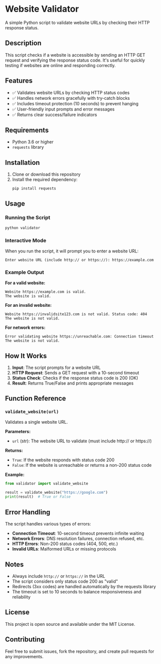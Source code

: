 # Website Validator

A simple Python script to validate website URLs by checking their HTTP response status.

## Description

This script checks if a website is accessible by sending an HTTP GET request and verifying the response status code. It's useful for quickly testing if websites are online and responding correctly.

## Features

- ✅ Validates website URLs by checking HTTP status codes
- ✅ Handles network errors gracefully with try-catch blocks
- ✅ Includes timeout protection (10 seconds) to prevent hanging
- ✅ User-friendly input prompts and error messages
- ✅ Returns clear success/failure indicators

## Requirements

- Python 3.6 or higher
- `requests` library

## Installation

1. Clone or download this repository
2. Install the required dependency:
   ```bash
   pip install requests
   ```

## Usage

### Running the Script

```bash
python validator
```

### Interactive Mode

When you run the script, it will prompt you to enter a website URL:

```
Enter website URL (include http:// or https://): https://example.com
```

### Example Output

**For a valid website:**
```
Website https://example.com is valid.
The website is valid.
```

**For an invalid website:**
```
Website https://invalidsite123.com is not valid. Status code: 404
The website is not valid.
```

**For network errors:**
```
Error validating website https://unreachable.com: Connection timeout
The website is not valid.
```

## How It Works

1. **Input**: The script prompts for a website URL
2. **HTTP Request**: Sends a GET request with a 10-second timeout
3. **Status Check**: Checks if the response status code is 200 (OK)
4. **Result**: Returns True/False and prints appropriate messages

## Function Reference

### `validate_website(url)`

Validates a single website URL.

**Parameters:**
- `url` (str): The website URL to validate (must include http:// or https://)

**Returns:**
- `True`: If the website responds with status code 200
- `False`: If the website is unreachable or returns a non-200 status code

**Example:**
```python
from validator import validate_website

result = validate_website("https://google.com")
print(result)  # True or False
```

## Error Handling

The script handles various types of errors:

- **Connection Timeout**: 10-second timeout prevents infinite waiting
- **Network Errors**: DNS resolution failures, connection refused, etc.
- **HTTP Errors**: Non-200 status codes (404, 500, etc.)
- **Invalid URLs**: Malformed URLs or missing protocols

## Notes

- Always include `http://` or `https://` in the URL
- The script considers only status code 200 as "valid"
- Redirects (3xx codes) are handled automatically by the requests library
- The timeout is set to 10 seconds to balance responsiveness and reliability

## License

This project is open source and available under the MIT License.

## Contributing

Feel free to submit issues, fork the repository, and create pull requests for any improvements.
